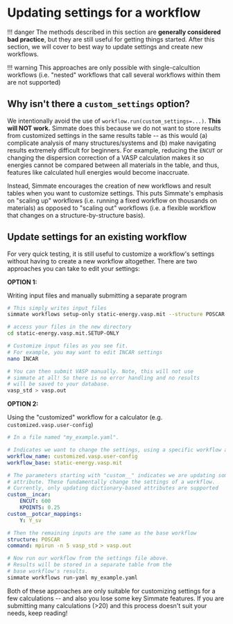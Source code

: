 
# Updating settings for a workflow

!!! danger
    The methods described in this section are **generally considered bad practice**, but they are still useful for getting things started. After this section, we will cover to best way to update settings and create new workflows.
    
!!! warning
    This approaches are only possible with single-calcultion workflows (i.e. "nested" workflows that call several workflows within them are not supported)

## Why isn't there a `custom_settings` option?

We intentionally avoid the use of `workflow.run(custom_settings=...)`. **This will NOT work.** Simmate does this because we do not want to store results from customized settings in the same results table -- as this would (a) complicate analysis of many structures/systems and (b) make navigating results extremely difficult for beginners. For example, reducing the `ENCUT` or changing the dispersion correction of a VASP calculation makes it so energies cannot be compared between all materials in the table, and thus, features like calculated hull energies would become inaccruate.

Instead, Simmate encourages the creation of new workflows and result tables when you want to customize settings. This puts Simmate's emphasis on "scaling up" workflows (i.e. running a fixed workflow on thousands on materials) as opposed to "scaling out" workflows (i.e. a flexible workflow that changes on a structure-by-structure basis).

## Update settings for an existing workflow

For very quick testing, it is still useful to customize a workflow's settings without having to create a new workflow altogether. There are two approaches you can take to edit your settings:

**OPTION 1:** 

Writing input files and manually submitting a separate program

``` bash
# This simply writes input files
simmate workflows setup-only static-energy.vasp.mit --structure POSCAR

# access your files in the new directory
cd static-energy.vasp.mit.SETUP-ONLY

# Customize input files as you see fit.
# For example, you may want to edit INCAR settings
nano INCAR

# You can then submit VASP manually. Note, this will not use
# simmate at all! So there is no error handling and no results
# will be saved to your database.
vasp_std > vasp.out
```

**OPTION 2:** 

Using the "customized" workflow for a calculator (e.g. `customized.vasp.user-config`)

``` yaml
# In a file named "my_example.yaml".

# Indicates we want to change the settings, using a specific workflow as a starting-point
workflow_name: customized.vasp.user-config
workflow_base: static-energy.vasp.mit

# The parameters starting with "custom__" indicates we are updating some class 
# attribute. These fundamentally change the settings of a workflow.
# Currently, only updating dictionary-based attributes are supported
custom__incar: 
    ENCUT: 600
    KPOINTS: 0.25
custom__potcar_mappings:
    Y: Y_sv

# Then the remaining inputs are the same as the base workflow
structure: POSCAR
command: mpirun -n 5 vasp_std > vasp.out
```

``` bash
# Now run our workflow from the settings file above.
# Results will be stored in a separate table from the
# base workflow's results.
simmate workflows run-yaml my_example.yaml
```


Both of these approaches are only suitable for customizing settings for a few calculations -- and also you lose some key Simmate features. If you are submitting many calculations (>20) and this process doesn't suit your needs, keep reading!

